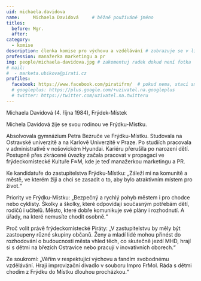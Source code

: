 ```yaml
---
uid: michaela.davidova
name:     Michaela Davidová  	# běžně používáné jméno
titles:
  before: Mgr.
  after:
category:
  - komise
description: členka komise pro výchovu a vzdělávání # zobrazuje se v lide
profession: manažerka marketingu a pr
img: people/michaela-davidova.jpg # zakomentuj radek dokud není fotka
# mail:
#  - marketa.ubikova@pirati.cz
profiles:
  facebook: https://www.facebook.com/piratifrm/  # pokud nema, staci smazat tuto radku
  # googleplus: https://plus.google.com/+uzivatel.na.googleplus
  # twitter: https://twitter.com/uzivatel.na.twitteru
---
```

Michaela Davidová (4. října 1984), Frýdek-Místek

Michela Davidová žije se svou rodinou ve Frýdku-Místku.

Absolvovala gymnázium Petra Bezruče ve Frýdku-Místku. Studovala na Ostravské univerzitě a na Karlově Univerzitě v Praze. Po studiích pracovala v administrativě v nošovickém Hyundai. Kariéru přerušila po narození dětí. Postupně přes zkrácené úvazky začala pracovat v propagaci ve frýdeckomístecké Kultuře F≈M, kde je teď manažerkou marketingu a PR.

Ke kandidatuře do zastupitelstva Frýdku-Místku: „Záleží mi na komunitě a městě, ve kterém žiji a chci se zasadit o to, aby bylo atraktivním místem pro život.“

Priority ve Frýdku-Místku: „Bezpečný a rychlý pohyb městem i pro chodce nebo cyklisty. Školky a školky, které odpovídají současným potřebám dětí, rodičů i učitelů. Město, které dobře komunikuje své plány i rozhodnutí. A úřady, na které nemusíte chodit osobně.“

Proč volit právě frýdeckomístecké Piráty: „V zastupitelstvu by měly být zastoupeny různé skupiny občanů. Ženy a mladí lidé mohou přinést do rozhodování o budoucnosti města vhled těch, co skutečně jezdí MHD, hrají si s dětmi na březích Ostravice nebo pracují v inovativních oborech.“

Ze soukromí: „Věřím v respektující výchovu a fandím svobodnému vzdělávání. Hraji improvizační divadlo v souboru Impro FrMol. Ráda s dětmi chodím z Frýdku do Místku dlouhou procházkou.“
